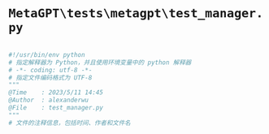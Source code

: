 # `MetaGPT\tests\metagpt\test_manager.py`

```py

#!/usr/bin/env python
# 指定解释器为 Python，并且使用环境变量中的 python 解释器
# -*- coding: utf-8 -*-
# 指定文件编码格式为 UTF-8
"""
@Time    : 2023/5/11 14:45
@Author  : alexanderwu
@File    : test_manager.py
"""
# 文件的注释信息，包括时间、作者和文件名

```
